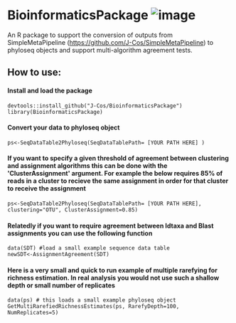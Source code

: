 # BioinformaticsPackage ![image](https://github.com/J-Cos/BioinformaticsPackage/assets/72385600/1f3a9aef-3408-4b6a-b0f8-a88e75818e26)

An R package to support the conversion of outputs from SimpleMetaPipeline (https://github.com/J-Cos/SimpleMetaPipeline) to phyloseq objects and support multi-algorithm agreement tests.


## How to use:
#### Install and load the package
    devtools::install_github("J-Cos/BioinformaticsPackage")
    library(BioinformaticsPackage)

#### Convert your data to phyloseq object
    ps<-SeqDataTable2Phyloseq(SeqDataTablePath= [YOUR PATH HERE] )

#### If you want to specify a given threshold of agreement between clustering and assignment algorithms this can be done with the 'ClusterAssignment' argument. For example the below requires 85% of reads in a cluster to recieve the same assignment in order for that cluster to receive the assignment
    ps<-SeqDataTable2Phyloseq(SeqDataTablePath= [YOUR PATH HERE], clustering="OTU", ClusterAssignment=0.85)

#### Relatedly if you want to require agreement between Idtaxa and Blast assignments you can use the following function
    data(SDT) #load a small example sequence data table
    newSDT<-AssignmentAgreement(SDT)

#### Here is a very small and quick to run example of multiple rarefying for richness estimation. In real analysis you would not use such a shallow depth or small number of replicates
    data(ps) # this loads a small example phyloseq object
    GetMultiRarefiedRichnessEstimates(ps, RarefyDepth=100, NumReplicates=5)

